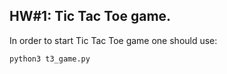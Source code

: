 ## HW#1: Tic Tac Toe game.

In order to start Tic Tac Toe game one should use:
```
python3 t3_game.py
```